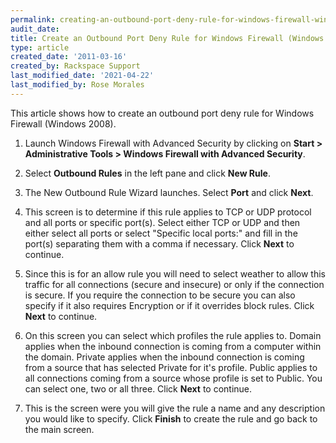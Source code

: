 ```yaml
---
permalink: creating-an-outbound-port-deny-rule-for-windows-firewall-windows-2008
audit_date:
title: Create an Outbound Port Deny Rule for Windows Firewall (Windows 2008)
type: article
created_date: '2011-03-16'
created_by: Rackspace Support
last_modified_date: '2021-04-22'
last_modified_by: Rose Morales
---
```


This article shows how to create an outbound port deny rule for Windows Firewall (Windows 2008).

1. Launch Windows Firewall with Advanced Security by clicking on **Start > Administrative Tools > Windows Firewall with Advanced Security**.

2. Select **Outbound Rules** in the left pane and click **New Rule**.

3. The New Outbound Rule Wizard launches. Select **Port** and click **Next**.

4. This screen is to determine if this rule applies to TCP or UDP
protocol and all ports or specific port(s). Select either TCP or UDP and
then either select all ports or select "Specific local ports:" and fill
in the port(s) separating them with a comma if necessary. Click **Next** to
continue.

5. Since this is for an allow rule you will need to select weather to
allow this traffic for all connections (secure and insecure) or only if
the connection is secure. If you require the connection to be secure you
can also specify if it also requires Encryption or if it overrides block
rules. Click **Next** to continue.

6. On this screen you can select which profiles the rule applies to.
Domain applies when the inbound connection is coming from a computer
within the domain. Private applies when the inbound connection is coming
from a source that has selected Private for it's profile. Public applies
to all connections coming from a source whose profile is set to Public.
You can select one, two or all three. Click **Next** to continue.

7. This is the screen were you will give the rule a name and any
description you would like to specify. Click **Finish** to create the rule
and go back to the main screen.
